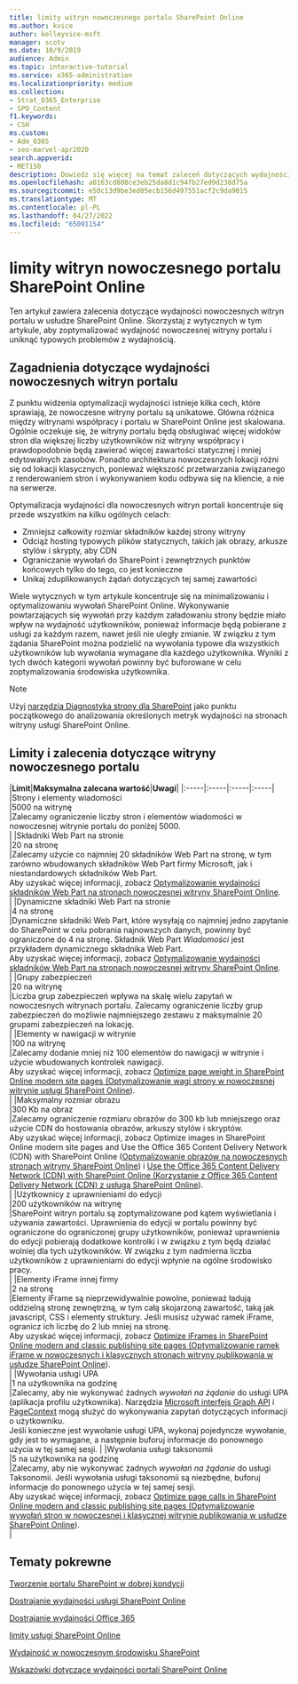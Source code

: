 ```yaml
---
title: limity witryn nowoczesnego portalu SharePoint Online
ms.author: kvice
author: kelleyvice-msft
manager: scotv
ms.date: 10/9/2019
audience: Admin
ms.topic: interactive-tutorial
ms.service: o365-administration
ms.localizationpriority: medium
ms.collection:
- Strat_O365_Enterprise
- SPO_Content
f1.keywords:
- CSH
ms.custom:
- Adm_O365
- seo-marvel-apr2020
search.appverid:
- MET150
description: Dowiedz się więcej na temat zaleceń dotyczących wydajności nowoczesnych witryn w usłudze SharePoint Online, takich jak ograniczanie wywołań do SharePoint i zewnętrznych punktów końcowych.
ms.openlocfilehash: a0163cd808ce3eb25da8d1c94fb27ed9d238d75a
ms.sourcegitcommit: e50c13d9be3ed05ecb156d497551acf2c9da9015
ms.translationtype: MT
ms.contentlocale: pl-PL
ms.lasthandoff: 04/27/2022
ms.locfileid: "65091154"
---
```

# <a name="sharepoint-online-modern-portal-site-limits"></a>limity witryn nowoczesnego portalu SharePoint Online

Ten artykuł zawiera zalecenia dotyczące wydajności nowoczesnych witryn portalu w usłudze SharePoint Online. Skorzystaj z wytycznych w tym artykule, aby zoptymalizować wydajność nowoczesnej witryny portalu i uniknąć typowych problemów z wydajnością.

## <a name="performance-considerations-for-modern-portal-sites"></a>Zagadnienia dotyczące wydajności nowoczesnych witryn portalu

Z punktu widzenia optymalizacji wydajności istnieje kilka cech, które sprawiają, że nowoczesne witryny portalu są unikatowe. Główna różnica między witrynami współpracy i portalu w SharePoint Online jest skalowana. Ogólnie oczekuje się, że witryny portalu będą obsługiwać więcej widoków stron dla większej liczby użytkowników niż witryny współpracy i prawdopodobnie będą zawierać więcej zawartości statycznej i mniej edytowalnych zasobów. Ponadto architektura nowoczesnych lokacji różni się od lokacji klasycznych, ponieważ większość przetwarzania związanego z renderowaniem stron i wykonywaniem kodu odbywa się na kliencie, a nie na serwerze.

Optymalizacja wydajności dla nowoczesnych witryn portali koncentruje się przede wszystkim na kilku ogólnych celach:

- Zmniejsz całkowity rozmiar składników każdej strony witryny
- Odciąż hosting typowych plików statycznych, takich jak obrazy, arkusze stylów i skrypty, aby CDN
- Ograniczanie wywołań do SharePoint i zewnętrznych punktów końcowych tylko do tego, co jest konieczne
- Unikaj zduplikowanych żądań dotyczących tej samej zawartości

Wiele wytycznych w tym artykule koncentruje się na minimalizowaniu i optymalizowaniu wywołań SharePoint Online. Wykonywanie powtarzających się wywołań przy każdym załadowaniu strony będzie miało wpływ na wydajność użytkowników, ponieważ informacje będą pobierane z usługi za każdym razem, nawet jeśli nie uległy zmianie. W związku z tym żądania SharePoint można podzielić na wywołania typowe dla wszystkich użytkowników lub wywołania wymagane dla każdego użytkownika. Wyniki z tych dwóch kategorii wywołań powinny być buforowane w celu zoptymalizowania środowiska użytkownika.

>[!NOTE]
>Użyj [narzędzia Diagnostyka strony dla SharePoint](./page-diagnostics-for-spo.md) jako punktu początkowego do analizowania określonych metryk wydajności na stronach witryny usługi SharePoint Online.

## <a name="modern-portal-site-limits-and-recommendations"></a>Limity i zalecenia dotyczące witryny nowoczesnego portalu

|**Limit**|**Maksymalna zalecana wartość**|**Uwagi**|
|:-----|:-----|:-----|:-----|
|Strony i elementy wiadomości  <br/> |5000 na witrynę  <br/> |Zalecamy ograniczenie liczby stron i elementów wiadomości w nowoczesnej witrynie portalu do poniżej 5000.  <br/> |
|Składniki Web Part na stronie  <br/> |20 na stronę  <br/> |Zalecamy użycie co najmniej 20 składników Web Part na stronę, w tym zarówno wbudowanych składników Web Part firmy Microsoft, jak i niestandardowych składników Web Part. <br/> Aby uzyskać więcej informacji, zobacz [Optymalizowanie wydajności składników Web Part na stronach nowoczesnej witryny SharePoint Online](modern-web-part-optimization.md).  <br/> |
|Dynamiczne składniki Web Part na stronie  <br/> |4 na stronę  <br/> |Dynamiczne składniki Web Part, które wysyłają co najmniej jedno zapytanie do SharePoint w celu pobrania najnowszych danych, powinny być ograniczone do 4 na stronę. Składnik Web Part _Wiadomości_ jest przykładem dynamicznego składnika Web Part. <br/> Aby uzyskać więcej informacji, zobacz [Optymalizowanie wydajności składników Web Part na stronach nowoczesnej witryny SharePoint Online](modern-web-part-optimization.md).    <br/> |
|Grupy zabezpieczeń  <br/> |20 na witrynę  <br/> |Liczba grup zabezpieczeń wpływa na skalę wielu zapytań w nowoczesnych witrynach portalu. Zalecamy ograniczenie liczby grup zabezpieczeń do możliwie najmniejszego zestawu z maksymalnie 20 grupami zabezpieczeń na lokację.  <br/> |
|Elementy w nawigacji w witrynie  <br/> |100 na witrynę  <br/> |Zalecamy dodanie mniej niż 100 elementów do nawigacji w witrynie i użycie wbudowanych kontrolek nawigacji.  <br/> Aby uzyskać więcej informacji, zobacz [Optimize page weight in SharePoint Online modern site pages (Optymalizowanie wagi strony w nowoczesnej witrynie usługi SharePoint Online](modern-page-weight-optimization.md)). <br/> |
|Maksymalny rozmiar obrazu  <br/> |300 Kb na obraz  <br/> |Zalecamy ograniczenie rozmiaru obrazów do 300 kb lub mniejszego oraz użycie CDN do hostowania obrazów, arkuszy stylów i skryptów. <br/>Aby uzyskać więcej informacji, zobacz Optimize images in SharePoint Online modern site pages and Use the Office 365 Content Delivery Network (CDN) with SharePoint Online ([Optymalizowanie obrazów na nowoczesnych stronach witryny SharePoint Online](modern-image-optimization.md)) i [Use the Office 365 Content Delivery Network (CDN) with SharePoint Online (Korzystanie z Office 365 Content Delivery Network (CDN) z usługą SharePoint Online](use-microsoft-365-cdn-with-spo.md)).  <br/> |
|Użytkownicy z uprawnieniami do edycji  <br/> |200 użytkowników na witrynę  <br/> |SharePoint witryn portalu są zoptymalizowane pod kątem wyświetlania i używania zawartości. Uprawnienia do edycji w portalu powinny być ograniczone do ograniczonej grupy użytkowników, ponieważ uprawnienia do edycji pobierają dodatkowe kontrolki i w związku z tym będą działać wolniej dla tych użytkowników. W związku z tym nadmierna liczba użytkowników z uprawnieniami do edycji wpłynie na ogólne środowisko pracy. <br/> |
|Elementy iFrame innej firmy  <br/> |2 na stronę  <br/> |Elementy iFrame są nieprzewidywalnie powolne, ponieważ ładują oddzielną stronę zewnętrzną, w tym całą skojarzoną zawartość, taką jak javascript, CSS i elementy struktury. Jeśli musisz używać ramek iFrame, ogranicz ich liczbę do 2 lub mniej na stronę.<br/> Aby uzyskać więcej informacji, zobacz [Optimize iFrames in SharePoint Online modern and classic publishing site pages (Optymalizowanie ramek iFrame w nowoczesnych i klasycznych stronach witryny publikowania w usłudze SharePoint Online](modern-iframe-optimization.md)). <br/> |
|Wywołania usługi UPA  <br/> |1 na użytkownika na godzinę  <br/> |Zalecamy, aby nie wykonywać żadnych _wywołań na żądanie_ do usługi UPA (aplikacja profilu użytkownika). Narzędzia [Microsoft interfejs Graph API](/graph/call-api) i [PageContext](/javascript/api/sp-page-context/pagecontext) mogą służyć do wykonywania zapytań dotyczących informacji o użytkowniku.  <br/> Jeśli konieczne jest wywołanie usługi UPA, wykonaj pojedyncze wywołanie, gdy jest to wymagane, a następnie buforuj informacje do ponownego użycia w tej samej sesji. |
|Wywołania usługi taksonomii  <br/> |5 na użytkownika na godzinę  <br/> |Zalecamy, aby nie wykonywać żadnych _wywołań na żądanie_ do usługi Taksonomii. Jeśli wywołania usługi taksonomii są niezbędne, buforuj informacje do ponownego użycia w tej samej sesji. <br/> Aby uzyskać więcej informacji, zobacz [Optimize page calls in SharePoint Online modern and classic publishing site pages (Optymalizowanie wywołań stron w nowoczesnej i klasycznej witrynie publikowania w usłudze SharePoint Online](modern-page-call-optimization.md)). <br/> |

## <a name="related-topics"></a>Tematy pokrewne

[Tworzenie portalu SharePoint w dobrej kondycji](/sharepoint/portal-health)

[Dostrajanie wydajności usługi SharePoint Online](tune-sharepoint-online-performance.md)

[Dostrajanie wydajności Office 365](tune-microsoft-365-performance.md)

[limity usługi SharePoint Online](/office365/servicedescriptions/sharepoint-online-service-description/sharepoint-online-limits)

[Wydajność w nowoczesnym środowisku SharePoint](/sharepoint/modern-experience-performance)

[Wskazówki dotyczące wydajności portali SharePoint Online](/sharepoint/dev/solution-guidance/portal-performance)
